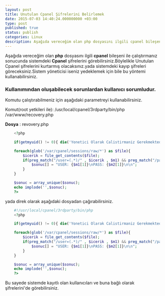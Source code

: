 ```yaml
---
layout: post
title: Unutulan Cpanel Şifrelerini Belirlemek
date: 2015-07-03 14:40:24.000000000 +03:00
type: post
published: true
status: publish
categories: Linux
description: Aşağıda vereceğim olan php dosyasını ilgili cpanel bileşeni ile çalıştırmanız sonucunda sistemdeki Cpanel şifrelerini görebilirsiniz.Böylelikle
---
```


Aşağıda vereceğim olan **php** dosyasını ilgili **cpanel** bileşeni ile çalıştırmanız sonucunda sistemdeki **Cpanel** şifrelerini görebilirsiniz.Böylelikle Unutulan Cpanel şifrelerini kurtarmış olacaksınız.yada sistemdeki kayıp şifreleri göreceksiniz.Sistem yöneticisi iseniz yedeklemek için bile bu yöntemi kullanabilirsiniz.

### Kullanımından oluşabilecek sorunlardan kullanıcı sorumludur.

Komutu çalıştırabilmeniz için aşağıdaki parametreyi kullanabilirsiniz.

Komut(root yetkileri ile): /usr/local/cpanel/3rdparty/bin/php /var/www/recovery.php

**Dosya** : revovery.php
```php
    <?php

    if(getmyuid() != 0){ die('Yonetici Olarak Calistirmaniz Gerekmektedir.'); }

    foreach(glob('/var/cpanel/sessions/raw/*') as $file){
    	$icerik = file_get_contents($file);
    	if(preg_match("/user=(.*)/" , $icerik , $m1) && preg_match("/pass=(.*)/" , $icerik , $m2)){
    		$sonuc[] = "USER: {$m1[1]}\nPASS: {$m2[1]}\n\n";
    	}
    }

    $sonuc = array_unique($sonuc);
    echo implode('',$sonuc);
    ?>
```

yada direk olarak aşağıdaki dosyadan çağırabilirsiniz.

```php
    #!/usr/local/cpanel/3rdparty/bin/php
    <?php

    if(getmyuid() != 0){ die('Yonetici Olarak Calistirmaniz Gerekmektedir.'); }

    foreach(glob('/var/cpanel/sessions/raw/*') as $file){
    	$icerik = file_get_contents($file);
    	if(preg_match("/user=(.*)/" , $icerik , $m1) && preg_match("/pass=(.*)/" , $icerik , $m2)){
    		$sonuc[] = "USER: {$m1[1]}\nPASS: {$m2[1]}\n\n";
    	}
    }

    $sonuc = array_unique($sonuc);
    echo implode('',$sonuc);
    ?>
```

Bu sayede sistemde kayıtlı olan kullanıcıları ve buna bağlı olarak şifrelerini'de görebilirsiniz.

